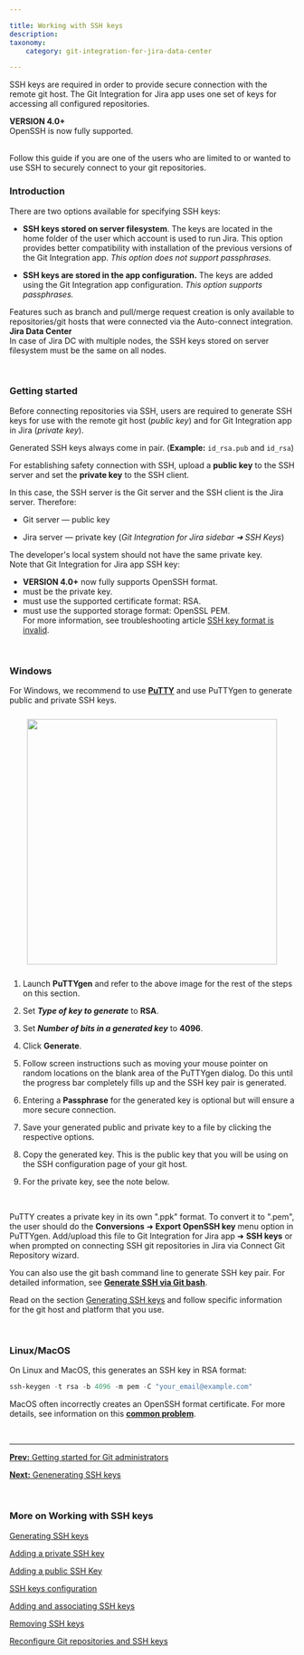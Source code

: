 ```yaml
---

title: Working with SSH keys
description:
taxonomy:
    category: git-integration-for-jira-data-center

---
```


SSH keys are required in order to provide secure connection with the remote git host. The Git Integration for Jira app uses one set of keys for accessing all configured repositories.

<div class="bbb-callout bbb--info">
    <div class="irow">
    <div class="ilogobox">
        <span class="logoimg"></span>
    </div>
    <div class="imsgbox">
        <b>VERSION 4.0+</b><br>
        OpenSSH is now fully supported.
    </div>
    </div>
</div>
<br>

Follow this guide if you are one of the users who are limited to or wanted to use SSH to securely connect to your git repositories.

### Introduction

There are two options available for specifying SSH keys:

*   **SSH keys stored on server filesystem**. The keys are located in the home folder of the user which account is used to run Jira. This option provides better compatibility with installation of the previous versions of the Git Integration app. _This option does not support passphrases._

*   **SSH keys are stored in the app configuration.** The keys are added using the Git Integration app configuration. _This option supports passphrases._

<div class="bbb-callout bbb--note">
  <div class="irow">
    <div class="ilogobox">
      <span class="logoimg"></span>
    </div>
    <div class="imsgbox">
      Features such as branch and pull/merge request creation is only available to repositories/git hosts that were connected via the Auto-connect integration.
    </div>
  </div>
</div>

<div class="bbb-callout bbb--tip">
  <div class="irow">
    <div class="ilogobox">
      <span class="logoimg"></span>
    </div>
    <div class="imsgbox">
      <b>Jira Data Center</b><br>
      In case of Jira DC with multiple nodes, the SSH keys stored on server filesystem must be the same on all nodes.
    </div>
  </div>
</div>

&nbsp;

### Getting started

Before connecting repositories via SSH, users are required to generate SSH keys for use with the remote git host (_public key_) and for Git Integration app in Jira (_private key_).

Generated SSH keys always come in pair. (**Example:** `id_rsa.pub` and `id_rsa`)

For establishing safety connection with SSH, upload a **public key** to the SSH server and set the **private key** to the SSH client.

In this case, the SSH server is the Git server and the SSH client is the Jira server. Therefore:

*   Git server — public key

*   Jira server — private key (_Git Integration for Jira sidebar ➜ SSH Keys_)

<div class="bbb-callout bbb--alert">
  <div class="irow">
    <div class="ilogobox">
      <span class="logoimg"></span>
    </div>
    <div class="imsgbox">
      The developer's local system should not have the same private key.
    </div>
  </div>
</div>

<div class="bbb-callout bbb--note">
  <div class="irow">
    <div class="ilogobox">
      <span class="logoimg"></span>
    </div>
    <div class="imsgbox">
        Note that Git Integration for Jira app SSH key:
        <ul>
          <li><b>VERSION 4.0+</b> now fully supports OpenSSH format.</li>
          <li>must be the private key.</li>
          <li>must use the supported certificate format: RSA.</li>
          <li>must use the supported storage format: OpenSSL PEM.</li>
        </li>
        For more information, see troubleshooting article <a href='/git-intengration-for-jira-data-center/SSH-key-file-format-is-invalid-gij-self-managed'>SSH key format is invalid</a>.
    </div>
  </div>
</div>

&nbsp;

### Windows

For Windows, we recommend to use <a href='https://www.putty.org/'><b>PuTTY</b></a> and use PuTTYgen to generate public and private SSH keys.

<img src='/wp-content/uploads/gij-puttygen-key-dlg.png' width=442 height=434 style='display:block;margin:25px auto;max-width:100%' />

1. Launch **PuTTYgen** and refer to the above image for the rest of the steps on this section.

2. Set _**Type of key to generate**_ to **RSA**.

3. Set _**Number of bits in a generated key**_ to **4096**.

4. Click **Generate**.

5. Follow screen instructions such as moving your mouse pointer on random locations on the blank area of the PuTTYgen dialog. Do this until the progress bar completely fills up and the SSH key pair is generated.

6. Entering a **Passphrase** for the generated key is optional but will ensure a more secure connection.

7. Save your generated public and private key to a file by clicking the respective options.

8. Copy the generated key. This is the public key that you will be using on the SSH configuration page of your git host.

9. For the private key, see the note below.

&nbsp;

<div class="bbb-callout bbb--note">
    <div class="irow">
    <div class="ilogobox">
        <span class="logoimg"></span>
    </div>
    <div class="imsgbox">
        PuTTY creates a private key in its own ".ppk" format. To convert it to ".pem", the user should do the <b>Conversions</b> ➜ <b>Export OpenSSH key</b> menu option in PuTTYgen. Add/upload this file to Git Integration for Jira app ➜ <b>SSH keys</b> or when prompted on connecting SSH git repositories in Jira via Connect Git Repository wizard.
    </div>
    </div>
</div>

You can also use the git bash command line to generate SSH key pair. For detailed information, see <a href='https://git-scm.com/book/en/v2/Git-on-the-Server-Generating-Your-SSH-Public-Key'><b>Generate SSH via Git bash</b></a>.

Read on the section [Generating SSH keys](/git-integration-for-jira-dta-center/generating-ssh-keys-gij-self-managed) and follow specific information for the git host and platform that you use.

&nbsp;

### Linux/MacOS

On Linux and MacOS, this generates an SSH key in RSA format:

```powershell
ssh-keygen -t rsa -b 4096 -m pem -C "your_email@example.com"
```

MacOS often incorrectly creates an OpenSSH format certificate. For more details, see information on this <a href='https://serverfault.com/questions/939909/ssh-keygen-does-not-create-rsa-private-key'><b>common problem</b></a>.

&nbsp;
* * *

[**Prev:** Getting started for Git administrators](/git-integration-for-jira-data-center/Getting-started-for-Git-administrators-gij-self-managed)

[**Next:** Genenerating SSH keys](/git-integration-for-jira-data-center/generating-ssh-keys-gij-self-managed)

&nbsp;

### More on Working with SSH keys

[Generating SSH keys](/git-integration-for-jira-data-center/generating-ssh-keys-gij-self-managed)

[Adding a private SSH key](/git-integration-for-jira-data-center/adding-a-private-ssh-key-gij-self-managed)

[Adding a public SSH Key](/git-integration-for-jira-data-center/adding-a-public-ssh-key-gij-self-managed)

[SSH keys configuration](/git-integration-for-jira-data-center/ssh-keys-configuration-gij-self-managed)

[Adding and associating SSH keys](/git-integration-for-jira-data-center/adding-and-associating-ssh-keys-gij-self-managed)

[Removing SSH keys](/git-integration-for-jira-data-center/removing-ssh-keys-gij-self-managed)

[Reconfigure Git repositories and SSH keys](/git-integration-for-jira-data-center/reconfigure-git-repositories-and-ssh-keys-gij-self-managed)


